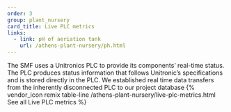 ```yaml
---
order: 3
group: plant_nursery
card_title: Live PLC metrics
links:
  - link: pH of aeriation tank
    url: /athens-plant-nursery/ph.html
---
```


The SMF uses a Unitronics PLC to provide its components’ real-time status. The PLC produces status information that follows Unitronic’s specifications and is stored directly in the PLC. We established real time data transfers from the inherently disconnected PLC to our project database {% vendor_icon remix table-line /athens-plant-nursery/live-plc-metrics.html See all Live PLC metrics %}
